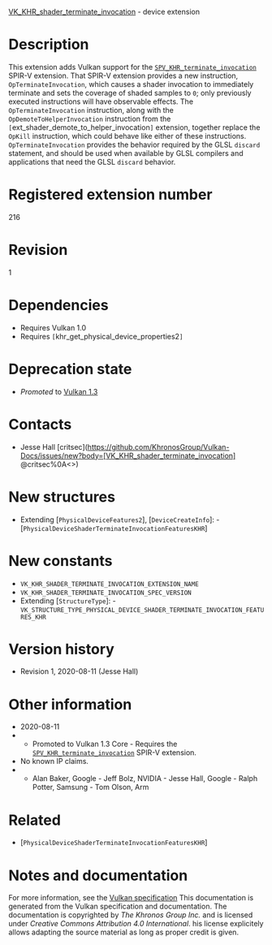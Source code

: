 [VK_KHR_shader_terminate_invocation](https://www.khronos.org/registry/vulkan/specs/1.3-extensions/man/html/VK_KHR_shader_terminate_invocation.html) - device extension

# Description
This extension adds Vulkan support for the
[`SPV_KHR_terminate_invocation`](https://htmlpreview.github.io/?https://github.com/KhronosGroup/SPIRV-Registry/blob/master/extensions/KHR/SPV_KHR_terminate_invocation.html)
SPIR-V extension.
That SPIR-V extension provides a new instruction,
`OpTerminateInvocation`, which causes a shader invocation to immediately
terminate and sets the coverage of shaded samples to `0`; only previously
executed instructions will have observable effects.
The `OpTerminateInvocation` instruction, along with the
`OpDemoteToHelperInvocation` instruction from the
`[`ext_shader_demote_to_helper_invocation`]` extension, together
replace the `OpKill` instruction, which could behave like either of these
instructions.
`OpTerminateInvocation` provides the behavior required by the GLSL
`discard` statement, and should be used when available by GLSL compilers
and applications that need the GLSL `discard` behavior.

# Registered extension number
216

# Revision
1

# Dependencies
- Requires Vulkan 1.0
- Requires `[`khr_get_physical_device_properties2`]`

# Deprecation state
- *Promoted* to [Vulkan 1.3](https://www.khronos.org/registry/vulkan/specs/1.3-extensions/html/vkspec.html#versions-1.3-promotions)

# Contacts
- Jesse Hall [critsec](https://github.com/KhronosGroup/Vulkan-Docs/issues/new?body=[VK_KHR_shader_terminate_invocation] @critsec%0A<<Here describe the issue or question you have about the VK_KHR_shader_terminate_invocation extension>>)

# New structures
- Extending [`PhysicalDeviceFeatures2`], [`DeviceCreateInfo`]:  - [`PhysicalDeviceShaderTerminateInvocationFeaturesKHR`]

# New constants
- `VK_KHR_SHADER_TERMINATE_INVOCATION_EXTENSION_NAME`
- `VK_KHR_SHADER_TERMINATE_INVOCATION_SPEC_VERSION`
- Extending [`StructureType`]:  - `VK_STRUCTURE_TYPE_PHYSICAL_DEVICE_SHADER_TERMINATE_INVOCATION_FEATURES_KHR`

# Version history
- Revision 1, 2020-08-11 (Jesse Hall)

# Other information
* 2020-08-11
*   - Promoted to Vulkan 1.3 Core  - Requires the [`SPV_KHR_terminate_invocation`](https://htmlpreview.github.io/?https://github.com/KhronosGroup/SPIRV-Registry/blob/master/extensions/KHR/SPV_KHR_terminate_invocation.html) SPIR-V extension. 
* No known IP claims.
*   - Alan Baker, Google  - Jeff Bolz, NVIDIA  - Jesse Hall, Google  - Ralph Potter, Samsung  - Tom Olson, Arm

# Related
- [`PhysicalDeviceShaderTerminateInvocationFeaturesKHR`]

# Notes and documentation
For more information, see the [Vulkan specification](https://www.khronos.org/registry/vulkan/specs/1.3-extensions/html/vkspec.html)
This documentation is generated from the Vulkan specification and documentation.
The documentation is copyrighted by *The Khronos Group Inc.* and is licensed under *Creative Commons Attribution 4.0 International*.
his license explicitely allows adapting the source material as long as proper credit is given.
        